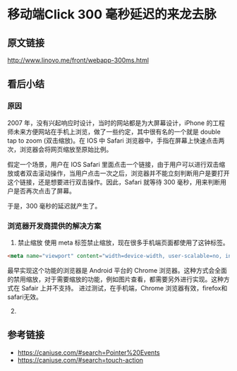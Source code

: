 # 移动端Click 300 毫秒延迟的来龙去脉
## 原文链接
http://www.linovo.me/front/webapp-300ms.html

## 看后小结
### 原因
2007 年，没有兴起响应时设计，当时的网站都是为大屏幕设计，iPhone 的工程师未来方便网站在手机上浏览，做了一些约定，其中很有名的一个就是 double tap to zoom (双击缩放)。在 IOS 中 Safari 浏览器中，手指在屏幕上快速点击两次，浏览器会将网页缩放至原始比例。

假定一个场景，用户在 IOS Safari 里面点击一个链接，由于用户可以进行双击缩放或者双击滚动操作，当用户点击一次之后，浏览器并不能立刻判断用户是要打开这个链接，还是想要进行双击操作。因此，Safari 就等待 300 毫秒，用来判断用户是否再次点击了屏幕。

于是，300 毫秒的延迟就产生了。

### 浏览器开发商提供的解决方案
1. 禁止缩放
使用 meta 标签禁止缩放，现在很多手机端页面都使用了这钟标签。
```html
<meta name="viewport" content="width=device-width, user-scalable=no, initial-scale=1.0, maximum-scale=1.0, minimum-scale=1.0">
```
最早实现这个功能的浏览器是 Android 平台的 Chrome 浏览器。这种方式会全面的禁用缩放，对于需要缩放的功能，例如图片查看，都需要另外进行实现。这种方式在 Safair 上并不支持。
进过测试，在手机端，Chrome 浏览器有效，firefox和safari无效。

2.
## 参考链接
- https://caniuse.com/#search=Pointer%20Events
- https://caniuse.com/#search=touch-action